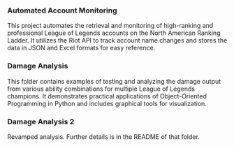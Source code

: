 ### Automated Account Monitoring

This project automates the retrieval and monitoring of high-ranking and professional League of Legends accounts on the North American Ranking Ladder. It utilizes the Riot API to track account name changes and stores the data in JSON and Excel formats for easy reference.

### Damage Analysis

This folder contains examples of testing and analyzing the damage output from various ability combinations for multiple League of Legends champions. It demonstrates practical applications of Object-Oriented Programming in Python and includes graphical tools for visualization.

### Damage Analysis 2

Revamped analysis. Further details is in the README of that folder.
